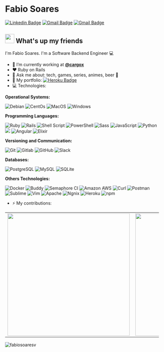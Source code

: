 # Fabio Soares
[![Linkedin Badge](https://img.shields.io/badge/-Fabio%20Soares-blue?style=flat-square&logo=Linkedin&logoColor=white&link=http://linkedin.com/in/fabio-soaresv)](http://linkedin.com/in/fabio-soaresv) 
[![Gmail Badge](https://img.shields.io/badge/-soaresventurellifabio@gmail.com-c14438?style=flat-square&logo=Gmail&logoColor=white&link=mailto:soaresventurellifabio@gmail.com)](mailto:soaresventurellifabio@gmail.com)
[![Gmail Badge](https://img.shields.io/badge/-fabiosoares@outlook.com.br-0078D4?logo=microsoft-outlook&logoColor=white&labelColor=0078D4&link=mailto:fabiosoares@outlook.com.br)](mailto:fabiosoares@outlook.com.br)

## <img src="https://media.giphy.com/media/hvRJCLFzcasrR4ia7z/giphy.gif" width="30px"> What's up my friends
I'm Fabio Soares.
I'm a Software Backend Engineer :computer:

- :rocket:   I’m currently working at [**@cargox**](https://github.com/cargox)
- :heart:   Ruby on Rails
- 💬   Ask me about: tech, games, series, animes, beer :beer:
- 🔭 My portfolio: 
[![Heroku Badge](https://img.shields.io/badge/-Portfolio-430098?logo=heroku&logoColor=white&labelColor=430098&link=http://fabiosoares.herokuapp.com/)](http://fabiosoares.herokuapp.com/) 
- :computer: Technologies:

**Operational Systems:**

<img src="https://img.shields.io/badge/-Debian-A81D33?logo=debian&logoColor=white&labelColor=A81D33" alt="Debian" /> <img src="https://img.shields.io/badge/-CentOS-262577?logo=centos&logoColor=white&labelColor=262577" alt="CentOs" /> <img src="https://img.shields.io/badge/-MacOS-999999?logo=apple&logoColor=white&labelColor=999999" alt="MacOS" /> <img src="https://img.shields.io/badge/-Windows-0078D6?logo=windows&logoColor=white&labelColor=0078D6" alt="Windows" />

**Programming Languages:**

<img src="https://img.shields.io/badge/-Ruby-CC342D?logo=ruby&logoColor=white&labelColor=CC342D" alt="Ruby" /> <img src="https://img.shields.io/badge/-Rails-CC0000?logo=ruby-on-rails&logoColor=white&labelColor=CC0000" alt="Rails" /> <img src="https://img.shields.io/badge/-Shell%20Script-4EAA25?logo=gnu-bash&logoColor=white&labelColor=4EAA25" alt="Shell Script" /> <img src="https://img.shields.io/badge/-PowerShell-5391FE?logo=powershell&logoColor=white&labelColor=5391FE" alt="PowerShell" /> <img src="https://img.shields.io/badge/-Sass-CC6699?logo=sass&logoColor=white&labelColor=CC6699" alt="Sass" /> <img src="https://img.shields.io/badge/-JavaScript-F7DF1E?logo=javascript&logoColor=white&labelColor=F7DF1E" alt="JavaScript" /> <img src="https://img.shields.io/badge/-Python-3776AB?logo=python&logoColor=white&labelColor=3776AB" alt="Python" /> <img src="https://img.shields.io/badge/-GraphQL-e535ab?logo=graphql&logoColor=white&labelColor=e535ab" /> <img src="https://img.shields.io/badge/-Angular-a6120d?logo=angular&logoColor=white&labelColor=a6120d" alt="Angular" /> <img src="https://img.shields.io/badge/-Elixir-5c4f6a?logo=elixir&logoColor=white&labelColor=5c4f6a" alt="Elixir" />

**Versioning and Communication:**

<img src="https://img.shields.io/badge/-Git-F05032?logo=git&logoColor=white&labelColor=F05032" alt="Git" /> <img src="https://img.shields.io/badge/-Gitlab-8C929D?logo=gitlab&logoColor=white&labelColor=8C929D" alt="Gitlab" /> <img src="https://img.shields.io/badge/-GitHub-181717?logo=github&logoColor=white&labelColor=181717" alt="GitHub" /> <img src="https://img.shields.io/badge/-Slack-4A154B?logo=slack&logoColor=white&labelColor=4A154B" alt="Slack" />

**Databases:**

<img src="https://img.shields.io/badge/-PostgreSQL-336791?logo=postgresql&logoColor=white&labelColor=336791" alt="PostgreSQL" /> <img src="https://img.shields.io/badge/-MySQL-4479A1?logo=mysql&logoColor=white&labelColor=4479A1" alt="MySQL" /> <img src="https://img.shields.io/badge/-SQLite-003B57?logo=sqlite&logoColor=white&labelColor=003B57" alt="SQLite" />

**Others Technologies:**

<img src="https://img.shields.io/badge/-Docker-2496ED?logo=docker&logoColor=white&labelColor=2496ED" alt="Docker" /> <img src="https://img.shields.io/badge/-Buddy-1A86FD?logo=buddy&logoColor=white&labelColor=1A86FD" alt="Buddy" /> <img src="https://img.shields.io/badge/-Semaphore%20CI-19A974?logo=semaphore-ci&logoColor=white&labelColor=19A974" alt="Semaphore CI" /> <img src="https://img.shields.io/badge/-Amazon%20AWS-232F3E?logo=amazon-aws&logoColor=white&labelColor=232F3E" alt="Amazon AWS" /> <img src="https://img.shields.io/badge/-Curl-073551?logo=curl&logoColor=white&labelColor=073551" alt="Curl" /> <img src="https://img.shields.io/badge/-Postman-FF6C37?logo=postman&logoColor=white&labelColor=FF6C37" alt="Postman" /> <img src="https://img.shields.io/badge/-Sublime-grey?logo=sublime-text&logoColor=orange&labelColor=grey" alt="Sublime" /> <img src="https://img.shields.io/badge/-Vim-019733?logo=vim&logoColor=white&labelColor=019733" alt="Vim" /> <img src="https://img.shields.io/badge/-Apache-D22128?logo=apache&logoColor=white&labelColor=D22128" alt="Apache" /> <img src="https://img.shields.io/badge/-Nginx-269539?logo=nginx&logoColor=white&labelColor=269539" alt="Ngnix" /> <img src="https://img.shields.io/badge/-Heroku-430098?logo=heroku&logoColor=white&labelColor=430098" alt="Heroku" /> <img src="https://img.shields.io/badge/-npm-CC3534?logo=npm&logoColor=white&labelColor=CC3534" alt="npm" />
- ⚡ My contributions:
<center>
<table>
  <tr>
      <td><img width="400px" align="left" src="https://github-readme-stats.vercel.app/api/top-langs/?username=fabiosoaresv&hide=html&layout=compact" /></td>
      <td><img width="400px" align="left" src="https://github-readme-stats.vercel.app/api?username=fabiosoaresv&count_private=true" /></td>
  </tr>
</table>
</center>

<p align="left"> <img src="https://komarev.com/ghpvc/?username=fabiosoaresv&label=Profile%20views&color=0e75b6&style=flat" alt="fabiosoaresv" /> </p>
